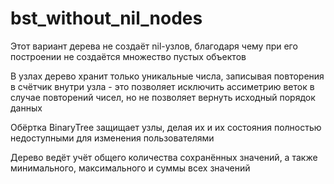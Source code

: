 # bst_without_nil_nodes

Этот вариант дерева не создаёт nil-узлов, благодаря чему при его построении не создаётся множество пустых объектов

В узлах дерево хранит только уникальные числа, записывая повторения в счётчик внутри узла - это позволяет исключить ассиметрию веток в случае повторений чисел, но не позволяет вернуть исходный порядок данных

Обёртка BinaryTree защищает узлы, делая их и их состояния полностью недоступными для изменения пользователями

Дерево ведёт учёт общего количества сохранённых значений, а также минимального, максимального и суммы всех значений

